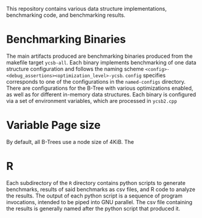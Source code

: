 This repository contains various data structure implementations, benchmarking code, and benchmarking results.

# Benchmarking Binaries
The main artifacts produced are benchmarking binaries produced from the makefile target `ycsb-all`.
Each binary implements benchmarking of one data structure configuration and follows the naming scheme `<config>-<debug_assertions><optimization_level>-ycsb`.
`config` specifies corresponds to one of the configurations in the `named-configs` directory.
There are configurations for the B-Tree with various optimizations enabled, as well as for different in-memory data structures.
Each binary is configured via a set of environment variables, which are processed in `ycsb2.cpp`

# Variable Page size
By default, all B-Trees use a node size of 4KiB.
The 

# R
Each subdirectory of the `R` directory contains python scripts to generate benchmarks, results of said benchmarks as csv files, and R code to analyze the results.
The output of each python script is a sequence of program invocations, intended to be piped into GNU parallel.
The csv file containing the results is generally named after the python script that produced it.